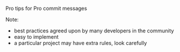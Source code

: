 Pro tips for Pro commit messages

Note:
- best practices agreed upon by many developers in the community
- easy to implement
- a particular project may have extra rules, look carefully
